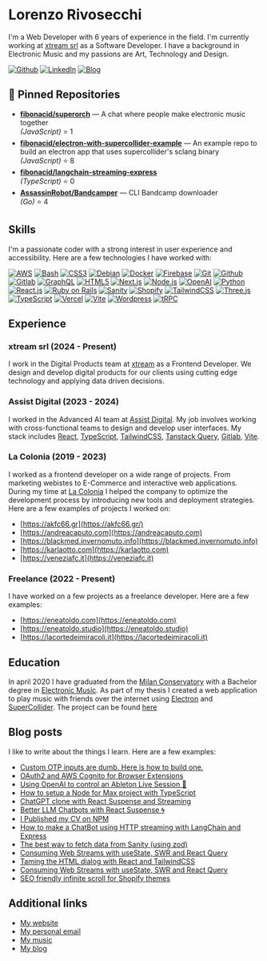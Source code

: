 # Lorenzo Rivosecchi

I'm a Web Developer with 6 years of experience in the field. I'm currently working at [xtream srl](https://xtreamers.io) as a Software Developer.
I have a background in Electronic Music and my passions are Art, Technology and Design.

[![Github](https://img.shields.io/badge/Github-black?logo=github)](https://github.com/fibonacid)
[![LinkedIn](https://img.shields.io/badge/LinkedIn-0077B5?logo=linkedin)](https://www.linkedin.com/in/lorenzo-rivosecchi/)
[![Blog](https://img.shields.io/badge/Blog-black?logo=devdotto)](https://dev.to/fibonacid)

## 🚀 Pinned Repositories

- **[fibonacid/superorch](https://github.com/fibonacid/superorch)** — A chat where people make electronic music together  
  _(JavaScript)_ ⭐ 1
- **[fibonacid/electron-with-supercollider-example](https://github.com/fibonacid/electron-with-supercollider-example)** — An example repo to build an electron app that uses supercollider&#x27;s sclang binary  
  _(JavaScript)_ ⭐ 8
- **[fibonacid/langchain-streaming-express](https://github.com/fibonacid/langchain-streaming-express)**  
  _(TypeScript)_ ⭐ 0
- **[AssassinRobot/Bandcamper](https://github.com/AssassinRobot/Bandcamper)** — CLI Bandcamp downloader  
  _(Go)_ ⭐ 4

## Skills

I'm a passionate coder with a strong interest in user experience and accessibility. Here are a few technologies I have worked with:

[![AWS](https://img.shields.io/badge/AWS-232F3E?logo=amazonaws&logoColor=white)](https://amazonaws.com)
[![Bash](https://img.shields.io/badge/Bash-4EAA25?logo=gnubash&logoColor=white)](https://www.gnu.org/software/bash/)
[![CSS3](https://img.shields.io/badge/CSS-1572B6?logo=css&logoColor=white)](https://developer.mozilla.org/en-US/docs/Web/CSS)
[![Debian](https://img.shields.io/badge/Debian-A81D33?logo=debian&logoColor=white)](https://debian.org)
[![Docker](https://img.shields.io/badge/Docker-2496ED?logo=docker&logoColor=white)](https://www.docker.com/)
[![Firebase](https://img.shields.io/badge/Firebase-FFCA28?logo=firebase&logoColor=white)](https://firebase.google.com)
[![Git](https://img.shields.io/badge/Git-F05032?logo=git&logoColor=white)](https://git-scm.com/)
[![Github](https://img.shields.io/badge/Github-181717?logo=github&logoColor=white)](https://github.com/)
[![Gitlab](https://img.shields.io/badge/Gitlab-FCA121?logo=gitlab&logoColor=white)](https://about.gitlab.com/)
[![GraphQL](https://img.shields.io/badge/GraphQL-E10098?logo=graphql&logoColor=white)](https://graphql.org/)
[![HTML5](https://img.shields.io/badge/HTML5-E34F26?logo=html5&logoColor=white)](https://developer.mozilla.org/en-US/docs/Glossary/HTML)
[![Next.js](https://img.shields.io/badge/Next.js-000000?logo=nextdotjs&logoColor=white)](https://nextjs.org/)
[![Node.js](https://img.shields.io/badge/Node.js-339933?logo=nodejs&logoColor=white)](https://nodejs.org/en)
[![OpenAI](https://img.shields.io/badge/OpenAI-412991?logo=openai&logoColor=white)](https://www.openai.com/)
[![Python](https://img.shields.io/badge/Python-3776AB?logo=python&logoColor=white)](https://www.python.org/)
[![React.js](https://img.shields.io/badge/React.js-61DAFB?logo=react&logoColor=black)](https://react.dev/)
[![Ruby on Rails](https://img.shields.io/badge/Ruby_on_Rails-CC0000?logo=ruby-on-rails&logoColor=white)](https://rubyonrails.org/)
[![Sanity](https://img.shields.io/badge/Sanity-000000?logo=sanity&logoColor=white)](https://www.sanity.io/)
[![Shopify](https://img.shields.io/badge/Shopify-7AB55C?logo=shopify&logoColor=white)](https://www.shopify.com/)
[![TailwindCSS](https://img.shields.io/badge/TailwindCSS-38B2AC?logo=tailwindcss&logoColor=white)](https://tailwindcss.com/)
[![Three.js](https://img.shields.io/badge/Three.js-000000?logo=three.js&logoColor=white)](https://threejs.org/)
[![TypeScript](https://img.shields.io/badge/TypeScript-007ACC?logo=typescript&logoColor=white)](https://www.typescriptlang.org/)
[![Vercel](https://img.shields.io/badge/Vercel-000000?logo=vercel&logoColor=white)](https://vercel.com)
[![Vite](https://img.shields.io/badge/Vite-646CFF?logo=vite&logoColor=white)](https://vitejs.dev/)
[![Wordpress](https://img.shields.io/badge/Wordpress-21759B?logo=wordpress&logoColor=white)](https://wordpress.com/it/)
[![tRPC](https://img.shields.io/badge/tRPC-2596BE?logo=trpc&logoColor=white)](https://trpc.io/)

## Experience

### xtream srl (2024 - Present)

I work in the Digital Products team at [xtream](https://xtreamers.io) as a Frontend Developer.
We design and develop digital products for our clients using cutting edge technology and applying data driven decisions.

### Assist Digital (2023 - 2024)

I worked in the Advanced AI team at [Assist Digital](https://assistdigital.com). My job involves working with cross-functional teams to design and develop user interfaces.
My stack includes [React](https://react.dev/), [TypeScript](https://www.typescriptlang.org/), [TailwindCSS](https://tailwindcss.com/), [Tanstack Query](https://tanstack.com/query/latest), [Gitlab](https://about.gitlab.com/), [Vite](https://vitejs.dev/).

### La Colonia (2019 - 2023)

I worked as a frontend developer on a wide range of projects. From marketing webistes to E-Commerce and interactive web applications. During my time at [La Colonia](https://lacolonia.studio) I helped the company to optimize the development process by introducing new tools and deployment strategies. Here are a few examples of projects I worked on:

- [https://akfc66.gr](https://akfc66.gr/)
- [https://andreacaputo.com](https://andreacaputo.com)
- [https://blackmed.invernomuto.info](https://blackmed.invernomuto.info)
- [https://karlaotto.com](https://karlaotto.com)
- [https://veneziafc.it](https://veneziafc.it)

### Freelance (2022 - Present)

I have worked on a few projects as a freelance developer.
Here are a few examples:

- [https://eneatoldo.com](https://eneatoldo.com)
- [https://eneatoldo.studio](https://eneatoldo.studio)
- [https://lacortedeimiracoli.it](https://lacortedeimiracoli.it)

## Education

In april 2020 I have graduated from the [Milan Conservatory](https://www.consmi.it/it/home) with a Bachelor degree in [Electronic Music](https://siami.conservatoriodimusica.it/studenti/cplan/3361). As part of my thesis I created a web application to play music with friends over the internet using [Electron](https://www.electronjs.org/) and [SuperCollider](https://supercollider.github.io/). The project can be found [here](https://github.com/fibonacid/superorch)

## Blog posts

I like to write about the things I learn. Here are a few examples:

- [Custom OTP inputs are dumb. Here is how to build one.](https://dev.to/fibonacid/custom-otp-inputs-are-dumb-here-is-how-to-build-one-2d0m)
- [OAuth2 and AWS Cognito for Browser Extensions](https://dev.to/fibonacid/oauth2-and-aws-cognito-for-browser-extensions-4114)
- [Using OpenAI to control an Ableton Live Session 🎼](https://dev.to/fibonacid/using-openai-to-control-an-ableton-live-session-1c4p)
- [How to setup a Node for Max project with TypeScript](https://dev.to/fibonacid/how-to-setup-a-node-for-max-project-with-typescript-l5p)
- [ChatGPT clone with React Suspense and Streaming](https://dev.to/fibonacid/chatgpt-clone-with-react-suspense-and-streaming-11me)
- [Better LLM Chatbots with React Suspense 🌀](https://dev.to/fibonacid/building-a-better-llm-chatbot-with-suspense-5de3)
- [I Published my CV on NPM](https://dev.to/fibonacid/i-published-my-cv-on-npm-1d61)
- [How to make a ChatBot using HTTP streaming with LangChain and Express](https://dev.to/fibonacid/quick-guide-for-langchain-streaming-via-expressjs-iod)
- [The best way to fetch data from Sanity (using zod)](https://dev.to/fibonacid/the-best-way-to-fetch-data-from-sanity-using-zod-57jj)
- [Consuming Web Streams with useState, SWR and React Query](https://dev.to/fibonacid/consuming-web-streams-with-usestate-swr-and-react-query-3mjf)
- [Taming the HTML dialog with React and TailwindCSS](https://dev.to/fibonacid/taming-the-html-dialog-with-react-and-tailwindcss-5hec)
- [Consuming Web Streams with useState, SWR and React Query](https://dev.to/fibonacid/consuming-web-streams-with-usestate-swr-and-react-query-3mjf)
- [SEO friendly infinite scroll for Shopify themes](https://dev.to/fibonacid/seo-friendly-infinite-scroll-for-shopify-themes-4f81)

## Additional links

- [My website](https://fibonacid.net)
- [My personal email](mailto:lorenzorivosecchi3@gmail.com)
- [My music](https://soundcloud.com/fibonacid)
- [My blog](https://dev.to/fibonacid)
